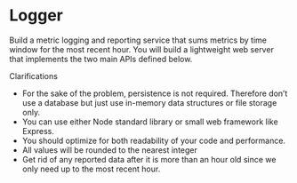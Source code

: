 # Logger
Build a metric logging and reporting service that sums metrics by time window for the most recent hour. You will build a lightweight web server that implements the two main APIs defined below.

Clarifications
* For the sake of the problem, persistence is not required. Therefore don’t use a database but just use in-memory data structures or file storage only.
* You can use either Node standard library or small web framework like Express.
* You should optimize for both readability of your code and performance.
* All values will be rounded to the nearest integer
* Get rid of any reported data after it is more than an hour old since we only need
up to the most recent hour.
